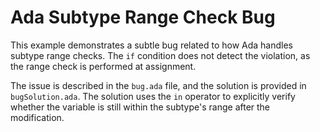 # Ada Subtype Range Check Bug

This example demonstrates a subtle bug related to how Ada handles subtype range checks.  The `if` condition does not detect the violation, as the range check is performed at assignment. 

The issue is described in the `bug.ada` file, and the solution is provided in `bugSolution.ada`. The solution uses the `in` operator to explicitly verify whether the variable is still within the subtype's range after the modification. 
